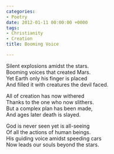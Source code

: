 ```yaml
---
categories:
- Poetry
date: 2012-01-11 00:00:00 +0000
tags:
- Christianity
- Creation
title: Booming Voice

---
```

Silent explosions amidst the stars.  
Booming voices that created Mars.   
Yet Earth only his finger is placed   
And filled it with creatures the devil faced.

All of creation has now withered  
Thanks to the one who now slithers.   
But a complex plan has been made,   
And ages later death is slayed.

God is never seen yet is all-seeing  
Of all the actions of human beings.   
His guiding voice amidst speeding cars   
Now leads our souls beyond the stars.